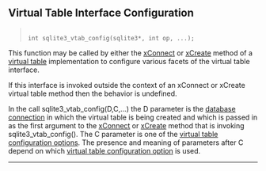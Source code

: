 ## Virtual Table Interface Configuration




> ```
> 
> int sqlite3_vtab_config(sqlite3*, int op, ...);
> 
> ```



This function may be called by either the [xConnect](vtab.html#xconnect) or [xCreate](vtab.html#xcreate) method
of a [virtual table](vtab.html) implementation to configure
various facets of the virtual table interface.


If this interface is invoked outside the context of an xConnect or
xCreate virtual table method then the behavior is undefined.


In the call sqlite3\_vtab\_config(D,C,...) the D parameter is the
[database connection](#sqlite3) in which the virtual table is being created and
which is passed in as the first argument to the [xConnect](vtab.html#xconnect) or [xCreate](vtab.html#xcreate)
method that is invoking sqlite3\_vtab\_config(). The C parameter is one
of the [virtual table configuration options](#SQLITE_VTAB_CONSTRAINT_SUPPORT). The presence and meaning
of parameters after C depend on which [virtual table configuration option](#SQLITE_VTAB_CONSTRAINT_SUPPORT)
is used.




---


